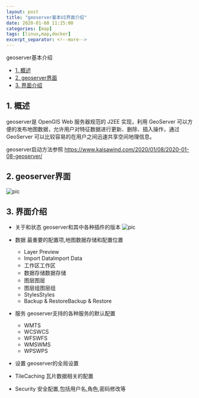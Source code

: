 ```yaml
---
layout: post
title: "geoserver基本UI界面介绍"
date: 2020-01-08 11:25:00
categories: [map]
tags: [linux,map,docker]
excerpt_separator: <!--more-->
---
```

geoserver基本介绍
<!--more-->

<!-- @import "[TOC]" {cmd="toc" depthFrom=1 depthTo=6 orderedList=false} -->

<!-- code_chunk_output -->

- [1. 概述](#1-概述)
- [2. geoserver界面](#2-geoserver界面)
- [3. 界面介绍](#3-界面介绍)

<!-- /code_chunk_output -->


## 1. 概述

geoserver是 OpenGIS Web 服务器规范的 J2EE 实现，利用 GeoServer 可以方便的发布地图数据，允许用户对特征数据进行更新、删除、插入操作，通过 GeoServer 可以比较容易的在用户之间迅速共享空间地理信息。

geoserver启动方法参照
https://www.kaisawind.com/2020/01/08/2020-01-08-geoserver/

## 2. geoserver界面

![pic](/images/geoserver_web.png)

## 3. 界面介绍

* 关于和状态
geoserver和其中各种插件的版本
![pic](/images/geoserver_web_about.png)

* 数据
最重要的配置项,地图数据存储和配置位置
    * Layer Preview
    * Import DataImport Data
    * 工作区工作区
    * 数据存储数据存储
    * 图层图层
    * 图层组图层组
    * StylesStyles
    * Backup & RestoreBackup & Restore

* 服务
geoserver支持的各种服务的默认配置
    * WMTS
    * WCSWCS
    * WFSWFS
    * WMSWMS
    * WPSWPS

* 设置
geoserver的全局设置

* TileCaching
瓦片数据相关的配置

* Security
安全配置,包括用户名,角色,密码修改等
